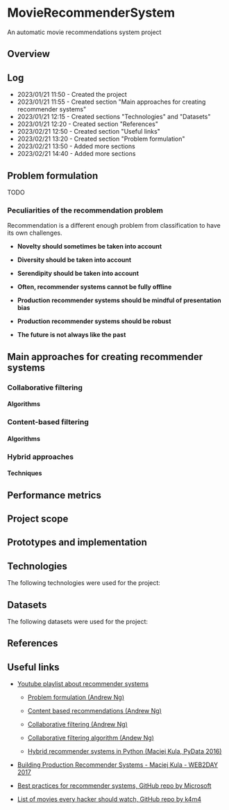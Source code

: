 # MovieRecommenderSystem
An automatic movie recommendations system project

## Overview

## Log
* 2023/01/21 11:50 - Created the project
* 2023/01/21 11:55 - Created section "Main approaches for creating recommender systems"
* 2023/01/21 12:15 - Created sections "Technologies" and "Datasets"
* 2023/01/21 12:20 - Created section "References"
* 2023/02/21 12:50 - Created section "Useful links"
* 2023/02/21 13:20 - Created section "Problem formulation"
* 2023/02/21 13:50 - Added more sections
* 2023/02/21 14:40 - Added more sections

## Problem formulation

TODO

### Peculiarities of the recommendation problem

Recommendation is a different enough problem from classification to have its own challenges.

* **Novelty should sometimes be taken into account**

* **Diversity should be taken into account**

* **Serendipity should be taken into account**

* **Often, recommender systems cannot be fully offline**

* **Production recommender systems should be mindful of presentation bias**

* **Production recommender systems should be robust**

* **The future is not always like the past**

## Main approaches for creating recommender systems
### Collaborative filtering
#### Algorithms
### Content-based filtering
#### Algorithms
### Hybrid approaches
#### Techniques

## Performance metrics

## Project scope

## Prototypes and implementation

## Technologies
The following technologies were used for the project:

## Datasets
The following datasets were used for the project:

## References

## Useful links

* [Youtube playlist about recommender systems](https://www.youtube.com/playlist?list=PL3ZVX5cUMdLbiFgitZszhnMUZHDDEL0rS)

    - [Problem formulation (Andrew Ng) ](https://www.youtube.com/watch?v=giIXNoiqO_U)
    
    - [Content based recommendations (Andrew Ng)](https://www.youtube.com/watch?v=9siFuMMHNIA)
    
    - [Collaborative filtering (Andrew Ng)](https://www.youtube.com/watch?v=9AP-DgFBNP4)
    
    - [Collaborative filtering algorithm (Andew Ng)](https://www.youtube.com/watch?v=YW2b8La2ICo)
    
    - [Hybrid recommender systems in Python (Maciej Kula, PyData 2016)](https://www.youtube.com/watch?v=EgE0DUrYmo8)

* [Building Production Recommender Systems - Maciej Kula - WEB2DAY 2017](https://www.youtube.com/watch?v=CLNFmm6Lj_I)

* [Best practices for recommender systems, GitHub repo by Microsoft](https://github.com/microsoft/recommenders)

* [List of movies every hacker should watch, GitHub repo by k4m4](https://github.com/k4m4/movies-for-hackers)

